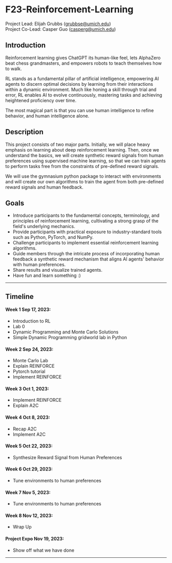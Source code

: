 # F23-Reinforcement-Learning
Project Lead: Elijah Grubbs (grubbse@umich.edu)  
Project Co-Lead: Casper Guo (casperg@umich.edu)

## Introduction  

Reinforcement learning gives ChatGPT its human-like feel, lets AlphaZero beat chess grandmasters, and empowers robots to teach themselves how to walk.

RL stands as a fundamental pillar of artificial intelligence, empowering AI agents to discern optimal decisions by learning from their interactions within a dynamic environment. 
Much like honing a skill through trial and error, RL enables AI to evolve continuously, mastering tasks and achieving heightened proficiency over time.

The most magical part is that you can use human intelligence to refine behavior, and human intelligence alone.  

## Description
This project consists of two major parts. Initially, we will place heavy emphasis on learning about deep reinforcement learning. Then, once we understand the basics, we will create synthetic reward signals from human preferences using supervised machine learning, so that we can train agents to perform tasks free from the constraints of pre-defined reward signals.

We will use the gymnasium python package to interact with environments and will create our own algorithms to train the agent from both pre-defined reward signals and human feedback.

## Goals  

- Introduce participants to the fundamental concepts, terminology, and principles of reinforcement learning, cultivating a strong grasp of the field's underlying mechanics.
- Provide participants with practical exposure to industry-standard tools such as Python, PyTorch, and NumPy.
- Challenge participants to implement essential reinforcement learning algorithms.
- Guide members through the intricate process of incorporating human feedback a synthetic reward mechanism that aligns AI agents' behavior with human preferences.
- Share results and visualize trained agents.
- Have fun and learn something :)

---
## Timeline  

#### Week 1 Sep 17, 2023:
- Introduction to RL
- Lab 0
- Dynamic Programming and Monte Carlo Solutions
- Simple Dynamic Programming gridworld lab in Python

#### Week 2 Sep 24, 2023:
- Monte Carlo Lab
- Explain REINFORCE
- Pytorch tutorial
- Implement REINFORCE

#### Week 3 Oct 1, 2023:
- Implement REINFORCE
- Explain A2C

#### Week 4 Oct 8, 2023:
- Recap A2C
- Implement A2C

#### Week 5 Oct 22, 2023:
- Synthesize Reward Signal from Human Preferences

#### Week 6 Oct 29, 2023:
- Tune environments to human preferences

#### Week 7 Nov 5, 2023:
- Tune environments to human preferences

#### Week 8 Nov 12, 2023:
- Wrap Up

#### Project Expo Nov 19, 2023:
- Show off what we have done

---
